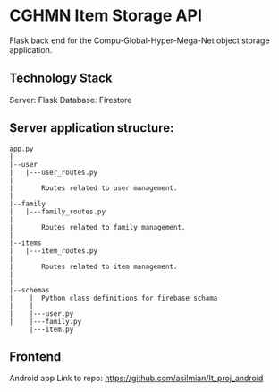 # CGHMN Item Storage API
Flask back end for the Compu-Global-Hyper-Mega-Net object storage application. 

## Technology Stack
Server: Flask
Database: Firestore

## Server application structure:

```
app.py
|
|--user
|   |---user_routes.py
|       
|       Routes related to user management.
|
|--family
|   |---family_routes.py
|
|       Routes related to family management.
|
|--items
|   |---item_routes.py
|
|       Routes related to item management. 
|
|
|--schemas
|    |  Python class definitions for firebase schama
|    |
|    |---user.py
|    |---family.py
     |---item.py
```

## Frontend
Android app
Link to repo: https://github.com/asilmian/It_proj_android
